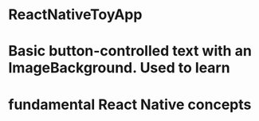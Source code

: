 # ReactNativeToyApp

# Basic button-controlled text with an ImageBackground. Used to learn
# fundamental React Native concepts
